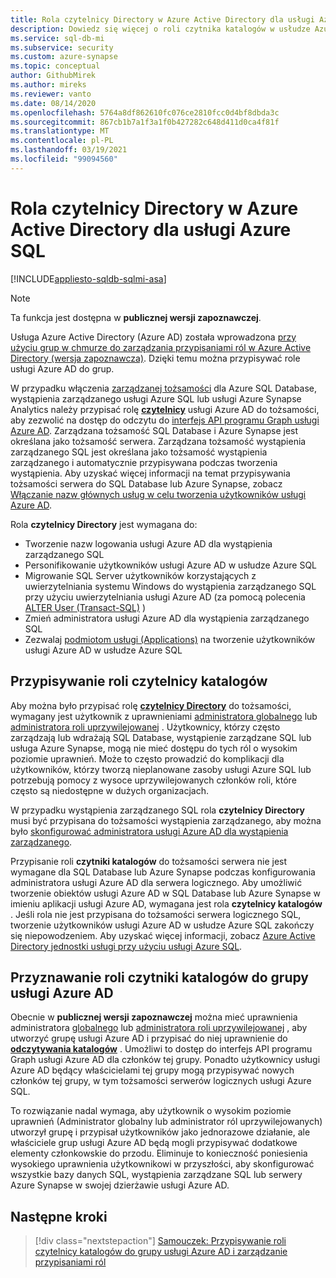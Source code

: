 ```yaml
---
title: Rola czytelnicy Directory w Azure Active Directory dla usługi Azure SQL
description: Dowiedz się więcej o roli czytnika katalogów w usłudze Azure AD dla usługi Azure SQL.
ms.service: sql-db-mi
ms.subservice: security
ms.custom: azure-synapse
ms.topic: conceptual
author: GithubMirek
ms.author: mireks
ms.reviewer: vanto
ms.date: 08/14/2020
ms.openlocfilehash: 5764a8df862610fc076ce2810fcc0d4bf8dbda3c
ms.sourcegitcommit: 867cb1b7a1f3a1f0b427282c648d411d0ca4f81f
ms.translationtype: MT
ms.contentlocale: pl-PL
ms.lasthandoff: 03/19/2021
ms.locfileid: "99094560"
---
```

# <a name="directory-readers-role-in-azure-active-directory-for-azure-sql"></a>Rola czytelnicy Directory w Azure Active Directory dla usługi Azure SQL

[!INCLUDE[appliesto-sqldb-sqlmi-asa](../includes/appliesto-sqldb-sqlmi-asa.md)]

> [!NOTE]
> Ta funkcja jest dostępna w **publicznej wersji zapoznawczej**.

Usługa Azure Active Directory (Azure AD) została wprowadzona [przy użyciu grup w chmurze do zarządzania przypisaniami ról w Azure Active Directory (wersja zapoznawcza)](../../active-directory/roles/groups-concept.md). Dzięki temu można przypisywać role usługi Azure AD do grup.

W przypadku włączenia [zarządzanej tożsamości](../../active-directory/managed-identities-azure-resources/overview.md#managed-identity-types) dla Azure SQL Database, wystąpienia zarządzanego usługi Azure SQL lub usługi Azure Synapse Analytics należy przypisać rolę [**czytelnicy**](../../active-directory/roles/permissions-reference.md#directory-readers) usługi Azure AD do tożsamości, aby zezwolić na dostęp do odczytu do [interfejs API programu Graph usługi Azure AD](../../active-directory/develop/active-directory-graph-api.md). Zarządzana tożsamość SQL Database i Azure Synapse jest określana jako tożsamość serwera. Zarządzana tożsamość wystąpienia zarządzanego SQL jest określana jako tożsamość wystąpienia zarządzanego i automatycznie przypisywana podczas tworzenia wystąpienia. Aby uzyskać więcej informacji na temat przypisywania tożsamości serwera do SQL Database lub Azure Synapse, zobacz [Włączanie nazw głównych usług w celu tworzenia użytkowników usługi Azure AD](authentication-aad-service-principal.md#enable-service-principals-to-create-azure-ad-users).

Rola **czytelnicy Directory** jest wymagana do:

- Tworzenie nazw logowania usługi Azure AD dla wystąpienia zarządzanego SQL
- Personifikowanie użytkowników usługi Azure AD w usłudze Azure SQL
- Migrowanie SQL Server użytkowników korzystających z uwierzytelniania systemu Windows do wystąpienia zarządzanego SQL przy użyciu uwierzytelniania usługi Azure AD (za pomocą polecenia [ALTER User (Transact-SQL)](/sql/t-sql/statements/alter-user-transact-sql?view=azuresqldb-mi-current#d-map-the-user-in-the-database-to-an-azure-ad-login-after-migration) )
- Zmień administratora usługi Azure AD dla wystąpienia zarządzanego SQL
- Zezwalaj [podmiotom usługi (Applications)](authentication-aad-service-principal.md) na tworzenie użytkowników usługi Azure AD w usłudze Azure SQL

## <a name="assigning-the-directory-readers-role"></a>Przypisywanie roli czytelnicy katalogów

Aby można było przypisać rolę [**czytelnicy Directory**](../../active-directory/roles/permissions-reference.md#directory-readers) do tożsamości, wymagany jest użytkownik z uprawnieniami [administratora globalnego](../../active-directory/roles/permissions-reference.md#global-administrator) lub [administratora roli uprzywilejowanej](../../active-directory/roles/permissions-reference.md#privileged-role-administrator) . Użytkownicy, którzy często zarządzają lub wdrażają SQL Database, wystąpienie zarządzane SQL lub usługa Azure Synapse, mogą nie mieć dostępu do tych ról o wysokim poziomie uprawnień. Może to często prowadzić do komplikacji dla użytkowników, którzy tworzą nieplanowane zasoby usługi Azure SQL lub potrzebują pomocy z wysoce uprzywilejowanych członków roli, które często są niedostępne w dużych organizacjach.

W przypadku wystąpienia zarządzanego SQL rola **czytelnicy Directory** musi być przypisana do tożsamości wystąpienia zarządzanego, aby można było [skonfigurować administratora usługi Azure AD dla wystąpienia zarządzanego](authentication-aad-configure.md#provision-azure-ad-admin-sql-managed-instance). 

Przypisanie roli **czytniki katalogów** do tożsamości serwera nie jest wymagane dla SQL Database lub Azure Synapse podczas konfigurowania administratora usługi Azure AD dla serwera logicznego. Aby umożliwić tworzenie obiektów usługi Azure AD w SQL Database lub Azure Synapse w imieniu aplikacji usługi Azure AD, wymagana jest rola **czytelnicy katalogów** . Jeśli rola nie jest przypisana do tożsamości serwera logicznego SQL, tworzenie użytkowników usługi Azure AD w usłudze Azure SQL zakończy się niepowodzeniem. Aby uzyskać więcej informacji, zobacz [Azure Active Directory jednostki usługi przy użyciu usługi Azure SQL](authentication-aad-service-principal.md).

## <a name="granting-the-directory-readers-role-to-an-azure-ad-group"></a>Przyznawanie roli czytniki katalogów do grupy usługi Azure AD

Obecnie w **publicznej wersji zapoznawczej** można mieć uprawnienia administratora [globalnego](../../active-directory/roles/permissions-reference.md#global-administrator) lub [administratora roli uprzywilejowanej](../../active-directory/roles/permissions-reference.md#privileged-role-administrator) , aby utworzyć grupę usługi Azure AD i przypisać do niej uprawnienie do [**odczytywania katalogów**](../../active-directory/roles/permissions-reference.md#directory-readers) . Umożliwi to dostęp do interfejs API programu Graph usługi Azure AD dla członków tej grupy. Ponadto użytkownicy usługi Azure AD będący właścicielami tej grupy mogą przypisywać nowych członków tej grupy, w tym tożsamości serwerów logicznych usługi Azure SQL.

To rozwiązanie nadal wymaga, aby użytkownik o wysokim poziomie uprawnień (Administrator globalny lub administrator ról uprzywilejowanych) utworzył grupę i przypisał użytkowników jako jednorazowe działanie, ale właściciele grup usługi Azure AD będą mogli przypisywać dodatkowe elementy członkowskie do przodu. Eliminuje to konieczność poniesienia wysokiego uprawnienia użytkownikowi w przyszłości, aby skonfigurować wszystkie bazy danych SQL, wystąpienia zarządzane SQL lub serwery Azure Synapse w swojej dzierżawie usługi Azure AD.

## <a name="next-steps"></a>Następne kroki

> [!div class="nextstepaction"]
> [Samouczek: Przypisywanie roli czytelnicy katalogów do grupy usługi Azure AD i zarządzanie przypisaniami ról](authentication-aad-directory-readers-role-tutorial.md)